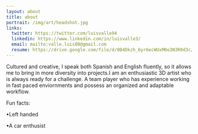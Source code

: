```yaml
---
layout: about
title: about
portrait: /img/art/headshot.jpg
links:
  twitter: https://twitter.com/luisvalle94
  linkedin: https://www.linkedin.com/in/luisvalle3/
  email: mailto:valle.luis80@gmail.com
  resume: https://drive.google.com/file/d/0B4Dkzh_6yr6ecWUxM0o3N3R0d3c/view?usp=sharing
---
```


Cultured and creative, I speak both Spanish and English fluently, so it allows me to bring in more diversity into projects.I am an enthusiastic 3D artist who is always ready for a challenge. A team player who has experience working in fast paced enviornments and possess an organized and adaptable workflow.

Fun facts:

•Left handed

•A car enthusist


